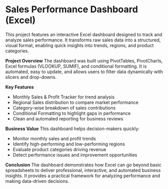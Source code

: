 
# Sales Performance Dashboard (Excel)

This project features an interactive Excel dashboard designed to track and analyze sales performance. It transforms raw sales data into a structured, visual format, enabling quick insights into trends, regions, and product categories.

**Project Overview**
The dashboard was built using PivotTables, PivotCharts, Excel formulas (VLOOKUP, SUMIF), and conditional formatting. It is automated, easy to update, and allows users to filter data dynamically with slicers and drop-downs.

**Key Features**

* Monthly Sales & Profit Tracker for trend analysis
* Regional Sales distribution to compare market performance
* Category-wise breakdown of sales contributions
* Conditional Formatting to highlight gaps in performance
* Clean and automated reporting for business reviews

**Business Value**
This dashboard helps decision-makers quickly:

* Monitor monthly sales and profit trends
* Identify high-performing and low-performing regions
* Evaluate product categories driving revenue
* Detect performance issues and improvement opportunities

**Conclusion**
The dashboard demonstrates how Excel can go beyond basic spreadsheets to deliver professional, interactive, and automated business insights. It provides a practical framework for analyzing performance and making data-driven decisions.


